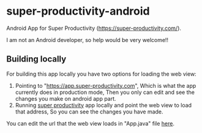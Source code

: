 # super-productivity-android

Android App for Super Productivity (https://super-productivity.com/).

I am not an Android developer, so help would be very welcome!!

## Building locally

For building this app locally you have two options for loading the web view:
1. Pointing to "https://app.super-productivity.com", Which is what the app currently does in production mode, Then you only can edit and see the changes you make on android app part.
2. Running [super productivity](https://github.com/johannesjo/super-productivity) app locally and point the web view to load that address, So you can see the changes you have made.

You can edit the url that the web view loads in "App.java" file [here](https://github.com/johannesjo/super-productivity-android/blob/master/app/src/main/java/com/superproductivity/superproductivity/App.java#L33-L36).